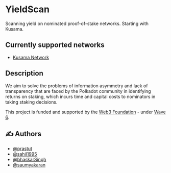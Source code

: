 # YieldScan
Scanning yield on nominated proof-of-stake networks. Starting with Kusama.

## Currently supported networks <a name = "supported_networks"></a>
- [Kusama Network](https://kusama.network/)

## Description <a name = "description"></a>
We aim to solve the problems of information asymmetry and lack of transparency that are faced by the Polkadot community in identifying returns on staking, which incurs time and capital costs to nominators in taking staking decisions.

This project is funded and supported by the [Web3 Foundation](https://web3.foundation/) - under [Wave 6](https://github.com/w3f/General-Grants-Program/blob/master/grants/accepted_grant_applications.md#wave-6).

## ✍️ Authors <a name = "author"></a>

-   [@prastut](https://github.com/prastut/)
-   [@sahil1995](https://github.com/sahilnanda1995)
-   [@bhaskarSingh](https://github.com/bhaskarSingh/)
-   [@saumyakaran](https://github.com/saumyakaran/)

